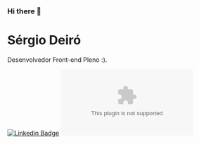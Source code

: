 ### Hi there 👋

# Sérgio Deiró 

Desenvolvedor Front-end Pleno :).

[![Linkedin Badge](https://img.shields.io/badge/-Diego%20Fernandes-6633cc?style=flat-square&logo=Linkedin&logoColor=white&link=https:https://www.linkedin.com/in/s%C3%A9rgio-deir%C3%B3-042b74133/)](https://www.linkedin.com/in/s%C3%A9rgio-deir%C3%B3-042b74133/) 
[![Gmail Badge](link=mailto:sergiodeiro@gmail.com)](mailto:sergiodeiro@gmail.com)


